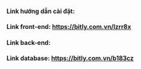 #### Link hướng dẫn cài đặt: 

#### Link front-end: https://bitly.com.vn/lzrr8x
#### Link back-end:
#### Link database: https://bitly.com.vn/b183cz